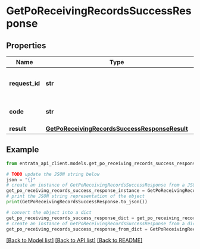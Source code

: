 # GetPoReceivingRecordsSuccessResponse


## Properties

Name | Type | Description | Notes
------------ | ------------- | ------------- | -------------
**request_id** | **str** | Unique identifier for the request. | 
**code** | **str** | Success response code | 
**result** | [**GetPoReceivingRecordsSuccessResponseResult**](GetPoReceivingRecordsSuccessResponseResult.md) |  | 

## Example

```python
from entrata_api_client.models.get_po_receiving_records_success_response import GetPoReceivingRecordsSuccessResponse

# TODO update the JSON string below
json = "{}"
# create an instance of GetPoReceivingRecordsSuccessResponse from a JSON string
get_po_receiving_records_success_response_instance = GetPoReceivingRecordsSuccessResponse.from_json(json)
# print the JSON string representation of the object
print(GetPoReceivingRecordsSuccessResponse.to_json())

# convert the object into a dict
get_po_receiving_records_success_response_dict = get_po_receiving_records_success_response_instance.to_dict()
# create an instance of GetPoReceivingRecordsSuccessResponse from a dict
get_po_receiving_records_success_response_from_dict = GetPoReceivingRecordsSuccessResponse.from_dict(get_po_receiving_records_success_response_dict)
```
[[Back to Model list]](../README.md#documentation-for-models) [[Back to API list]](../README.md#documentation-for-api-endpoints) [[Back to README]](../README.md)


